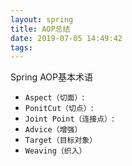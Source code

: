 ```yaml
---
layout: spring
title: AOP总结
date: 2019-07-05 14:49:42
tags:
---
```

Spring AOP基本术语

- `Aspect（切面）`:
- `PonitCut（切点）`:
- `Joint Point（连接点）`:
- `Advice（增强）`
- `Target（目标对象）`
- `Weaving（织入）`